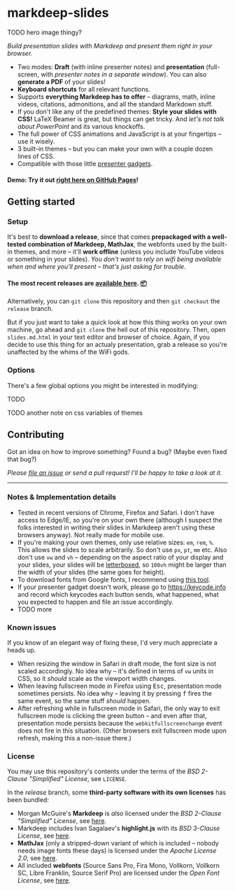 # markdeep-slides

TODO hero image thingy?

*Build presentation slides with Markdeep and present them right in your browser.*

* Two modes: **Draft** (with inline presenter notes) and **presentation** (full-screen, with *presenter notes in a separate window*). You can also **generate a PDF** of your slides!
* **Keyboard shortcuts** for all relevant functions.
* Supports **everything Markdeep has to offer** – diagrams, math, inline videos, citations, admonitions, and all the standard Markdown stuff.
* If you don't like any of the predefined themes: **Style your slides with CSS!** LaTeX Beamer is great, but things can get tricky. And *let's not talk about PowerPoint* and its various knockoffs.
* The full power of CSS animations and JavaScript is at your fingertips – use it wisely.
* 3 built-in themes – but you can make your own with a couple dozen lines of CSS.
* Compatible with those little [presenter gadgets](https://www.amazon.com/Logitech-Wireless-Presenter-Presentation-Pointer/dp/B00B6MODOA/).

#### **Demo:** Try it out [right here on GitHub Pages](https://doersino.github.io/markdeep-slides/slides.md.html)!


## Getting started

### Setup

It's best to **download a release**, since that comes **prepackaged with a well-tested combination of Markdeep, MathJax**, the webfonts used by the built-in themes, and more – it'll **work offline** (unless you include YouTube videos or something in your slides). *You don't want to rely on wifi being available when and where you'll present – that's just asking for trouble.*

#### The most recent releases are [available here](https://github.com/doersino/markdeep-slides/releases). [📦](https://github.com/doersino/markdeep-slides/releases)

Alternatively, you can `git clone` this repository and then `git checkout` the `release` branch.

But if you just want to take a quick look at how this thing works on your own machine, go ahead and `git clone` the hell out of this repository. Then, open `slides.md.html` in your text editor and browser of choice. Again, if you decide to use this thing for an actualy presentation, grab a release so you're unaffected by the whims of the WiFi gods.

### Options

There's a few global options you might be interested in modifying:

TODO

TODO another note on css variables of themes


## Contributing

Got an idea on how to improve something? Found a bug? (Maybe even fixed that bug?)

*Please [file an issue](https://github.com/doersino/markdeep-slides/issues) or send a pull request! I'll be happy to take a look at it.*


---


### Notes & Implementation details

* Tested in recent versions of Chrome, Firefox and Safari. I don't have access to Edge/IE, so you're on your own there (although I suspect the folks interested in writing their slides in Markdeep aren't using these browsers anyway). Not really made for mobile use.
* If you're making your own themes, only use relative sizes: `em`, `rem`, `%`. This allows the slides to scale arbitrarily. So don't use `px`, `pt`, `mm` etc. Also don't use `vw` and `vh` – depending on the aspect ratio of your display and your slides, your slides will be [letterboxed](https://en.wikipedia.org/wiki/Letterboxing_(filming)), so `100vh` might be larger than the width of your slides (the same goes for height).
* To download fonts from Google fonts, I recommend using [this tool](https://google-webfonts-helper.herokuapp.com/fonts).
* If your presenter gadget doesn't work, please go to https://keycode.info and record which keycodes each button sends, what happened, what you expected to happen and file an issue accordingly.
* TODO more


### Known issues

If you know of an elegant way of fixing these, I'd very much appreciate a heads up.

* When resizing the window in Safari in draft mode, the font size is not scaled accordingly. No idea why – it's defined in terms of `vw` units in CSS, so it *should* scale as the viewport width changes.
* When leaving fullscreen mode in Firefox using <kbd>Esc</kbd>, presentation mode sometimes persists. No idea why – leaving it by pressing <kbd>f</kbd> fires the same event, so the same stuff *should* happen.
* After refreshing while in fullscreen mode in Safari, the only way to exit fullscreen mode is clicking the green button – and even after that, presentation mode persists because the `webkitfullscreenchange` event does not fire in this situation. (Other browsers exit fullscreen mode upon refresh, making this a non-issue there.)


### License

You may use this repository's contents under the terms of the *BSD 2-Clause "Simplified" License*, see `LICENSE`.

In the *release* branch, some **third-party software with its own licenses** has been bundled:

* Morgan McGuire's **Markdeep** is *also* licensed under the *BSD 2-Clause "Simplified" License*, see [here](https://casual-effects.com/markdeep/#license).
* Markdeep includes Ivan Sagalaev's **highlight.js** with its *BSD 3-Clause License*, see [here](https://github.com/highlightjs/highlight.js/blob/master/LICENSE).
* **MathJax** (only a stripped-down variant of which is included – nobody needs image fonts these days) is licensed under the *Apache License 2.0*, see [here](https://github.com/mathjax/MathJax/blob/master/LICENSE).
* All included **webfonts** (Source Sans Pro, Fira Mono, Vollkorn, Vollkorn SC, Libre Franklin, Source Serif Pro) are licensed under the *Open Font License*, see [here](https://scripts.sil.org/cms/scripts/page.php?site_id=nrsi&id=OFL_web).
